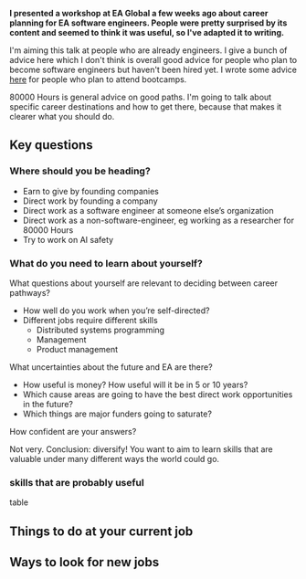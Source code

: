 **I presented a workshop at EA Global a few weeks ago about career planning for EA software engineers. People were pretty surprised by its content and seemed to think it was useful, so I've adapted it to writing.**

I'm aiming this talk at people who are already engineers. I give a bunch of advice here which I don't think is overall good advice for people who plan to become software engineers but haven't been hired yet. I wrote some advice [here](/2016/08/14/bootcamp-attendees.html) for people who plan to attend bootcamps.

80000 Hours is general advice on good paths. I'm going to talk about specific career destinations and how to get there, because that makes it clearer what you should do.

## Key questions

### Where should you be heading?

- Earn to give by founding companies
- Direct work by founding a company
- Direct work as a software engineer at someone else’s organization
- Direct work as a non-software-engineer, eg working as a researcher for 80000 Hours
- Try to work on AI safety

### What do you need to learn about yourself?

What questions about yourself are relevant to deciding between career pathways?

- How well do you work when you’re self-directed?
- Different jobs require different skills
  - Distributed systems programming
  - Management
  - Product management


What uncertainties about the future and EA are there?

- How useful is money? How useful will it be in 5 or 10 years?
- Which cause areas are going to have the best direct work opportunities in the future?
- Which things are major funders going to saturate?

How confident are your answers?

Not very. Conclusion: diversify! You want to aim to learn skills that are valuable under many different ways the world could go.


### skills that are probably useful

table

## Things to do at your current job



## Ways to look for new jobs


